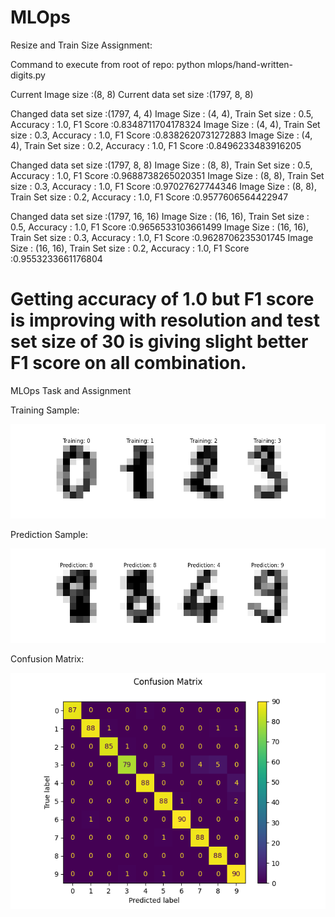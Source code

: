 # MLOps
Resize and Train Size Assignment:

Command to execute from root of repo: python mlops/hand-written-digits.py

Current Image size :(8, 8)
Current data set size :(1797, 8, 8)

Changed data set size :(1797, 4, 4)
Image Size : (4, 4), Train Set size : 0.5, Accuracy : 1.0, F1 Score :0.8348711704178324
Image Size : (4, 4), Train Set size : 0.3, Accuracy : 1.0, F1 Score :0.8382620731272883
Image Size : (4, 4), Train Set size : 0.2, Accuracy : 1.0, F1 Score :0.8496233483916205

Changed data set size :(1797, 8, 8)
Image Size : (8, 8), Train Set size : 0.5, Accuracy : 1.0, F1 Score :0.9688738265020351
Image Size : (8, 8), Train Set size : 0.3, Accuracy : 1.0, F1 Score :0.97027627744346
Image Size : (8, 8), Train Set size : 0.2, Accuracy : 1.0, F1 Score :0.9577606564422947

Changed data set size :(1797, 16, 16)
Image Size : (16, 16), Train Set size : 0.5, Accuracy : 1.0, F1 Score :0.9656533103661499
Image Size : (16, 16), Train Set size : 0.3, Accuracy : 1.0, F1 Score :0.9628706235301745
Image Size : (16, 16), Train Set size : 0.2, Accuracy : 1.0, F1 Score :0.9553233661176804

# Getting accuracy of 1.0 but F1 score is improving with resolution and test set size of 30 is giving slight better F1 score on all combination.



MLOps Task and Assignment

Training Sample:

![Alt text](mlops/images/train.png?raw=true "Training Sample")

Prediction Sample:

![Alt text](mlops/images/predict.png?raw=true "Prediction Sample")

Confusion Matrix:

![Alt text](mlops/images/confision_matrix.png?raw=true "Confusion Matrix")